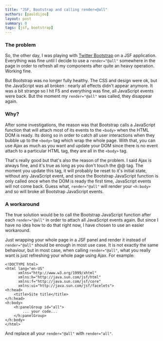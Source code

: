 ```yaml
---
title: "JSF, Bootstrap and calling render=@all"
authors: [pauldijou]
layout: post
summary: 0
tags: [jsf, bootstrap]
---
```

### The problem

So, the other day, I was playing with [Twitter Bootstrap](http://twitter.github.com/bootstrap/index.html) on a JSF application. Everything was fine until I decide to use a `render="@all"` somewhere in the page in order to refresh all my components after quite an heavy operation. Working fine.

But Bootstrap was no longer fully healthy. The CSS and design were ok, but the JavaScript was all broken : nearly all effects didn't appear anymore. It was a bit strange so I hit F5 and everything was fine, all JavaScript events were back. But the moment my `render="@all"` was called, they disappear again.

### Why?

After some investigations, the reason was that Bootstrap calls a JavaScript function that will attach most of its events to the `<body>` when the HTML DOM is ready. Its doing so in order to catch all user interactions when they bubble up to the `<body>` tag which wrap the whole page. With that, you can use Ajax as much as you want and update your DOM since there is no event attach to a particular HTML tag, they are all in the `<body>` tag.

That's really good but that's also the reason of the problem. I said Ajax is always fine, and it's true as long as you don't touch the @<body>@ tag. The moment you update this tag, it will probably be reset to it's initial state, without any JavaScript event, and since the Bootstrap JavaScript function is only called once when the DOM is ready the first time, JavaScript events will not come back. Guess what, `render="@all"` will render your `<h:body>` and so will broke all Bootstrap JavaScript events.

### A workaround

The true solution would be to call the Bootstrap JavaScript function after each `render="@all"` in order to attach all JavaScript events again. But since I have no idea how to do that right now, I have chosen to use an easier workaround.

Just wrapping your whole page in a JSF panel and render it instead of `render="@all"` should be enough in most use case. It is not exactly the same behaviour, but in most case, when calling `render="@all"`, what you really want is just refreshing your whole page using Ajax. For example:

~~~ markup
<!DOCTYPE html>
<html lang="en-US"
      xmlns="http://www.w3.org/1999/xhtml"
      xmlns:h="http://java.sun.com/jsf/html"
      xmlns:f="http://java.sun.com/jsf/core"
      xmlns:ui="http://java.sun.com/jsf/facelets">
<h:head>
    <title>Site title</title>
</h:head>
<h:body>
    <h:panelGroup id="all">
        ... your code...
    </h:panelGroup>
</h:body>
</html>
~~~

And replace all your `render="@all"` with `render="all"`.
